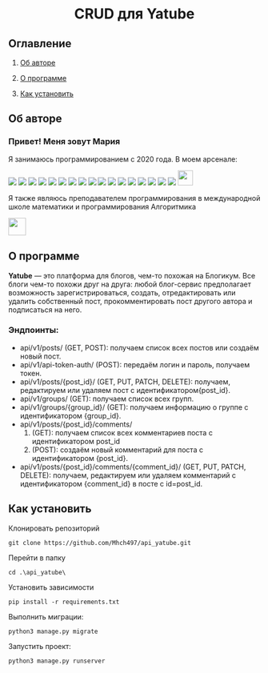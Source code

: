 <h1 align="center">CRUD для Yatube</h1>

<h2>Оглавление</h2>

1. [Об авторе](#me)

1. [О программе](#programm)

1. [Как установить](#install)


## <a name="me">Об авторе</a>


<h3>Привет! Меня зовут Мария</h3>
<p>Я занимаюсь программированием c 2020 года. В моем арсенале:</p>
<div>
<img src="https://img.shields.io/badge/html5-%23E34F26.svg?style=for-the-badge&logo=html5&logoColor=white">
<img src="https://img.shields.io/badge/css3-%231572B6.svg?style=for-the-badge&logo=css3&logoColor=white">
<img src="https://img.shields.io/badge/python-3670A0?style=for-the-badge&logo=python&logoColor=ffdd54">
<img src="https://img.shields.io/badge/javascript-%23323330.svg?style=for-the-badge&logo=javascript&logoColor=%23F7DF1E">
<img src="https://img.shields.io/badge/django-%23092E20.svg?style=for-the-badge&logo=django&logoColor=white">
<img src="https://img.shields.io/badge/Django%20REST%20Framework-red?style=for-the-badge&logo=django&logoColor=white">
<img src="https://img.shields.io/badge/Flask-000000?style=for-the-badge&logo=Flask&logoColor=white">
<img src="https://img.shields.io/badge/FastAPI-005571?style=for-the-badge&logo=fastapi">
<img src="https://img.shields.io/badge/Selenium-43B02A?style=for-the-badge&logo=Selenium&logoColor=white">
<img src="https://img.shields.io/badge/Scrapy-46A247?style=for-the-badge&logo=scrapy&logoColor=white">
<img src="https://img.shields.io/badge/postgresql-4169e1?style=for-the-badge&logo=postgresql&logoColor=white">
<img src="https://img.shields.io/badge/github-%23121011.svg?style=for-the-badge&logo=github&logoColor=white">
<img src="https://img.shields.io/badge/docker-%231572B6.svg?style=for-the-badge&logo=docker&logoColor=white">
<img src="https://img.shields.io/badge/nginx-%231572B6.svg?style=for-the-badge&logo=nginx&logoColor=white">
<img src="https://img.shields.io/badge/Gunicorn-499848?style=for-the-badge&logo=Gunicorn&logoColor=white">
<img src="https://img.shields.io/badge/Linux-FCC624?style=for-the-badge&logo=linux&logoColor=black">
<img src="https://img.shields.io/badge/figma-%23F24E1E.svg?style=for-the-badge&logo=figma&logoColor=white">
<img src="https://github.com/Mhch497/the_snake/assets/55291670/cb8309ba-5a85-40c1-ae28-291713f0609d" width="30px" height="30px">
</div>
<p>Я также являюсь преподавателем программирования в международной школе математики и программирования Алгоритмика</p>
<img src="https://static.tildacdn.com/tild6661-3330-4861-b630-663534303033/Logo1.svg"  height="35px"/>

## <a name="programm">О программе</a>

<p><b>Yatube</b> — это платформа для блогов, чем-то похожая на Блогикум. Все блоги чем-то похожи друг на друга: любой блог-сервис предполагает возможность зарегистрироваться, создать, отредактировать или удалить собственный пост, прокомментировать пост другого автора и подписаться на него.</p>

<h3>Эндпоинты:</h3>
<ul>
  <li>api/v1/posts/ (GET, POST): получаем список всех постов или создаём новый пост.</li>
  <li>api/v1/api-token-auth/ (POST): передаём логин и пароль, получаем токен.</li>
  <li>api/v1/posts/{post_id}/ (GET, PUT, PATCH, DELETE): получаем, редактируем или удаляем пост с идентификатором{post_id}.</li>
  <li>api/v1/groups/ (GET): получаем список всех групп.</li>
  <li>api/v1/groups/{group_id}/ (GET): получаем информацию о группе с идентификатором {group_id}.</li>
  <li>api/v1/posts/{post_id}/comments/
<ol type="square">
  <li>(GET): получаем список всех комментариев поста с идентификатором post_id</li>
  <li>(POST): создаём новый комментарий для поста с идентификатором {post_id}.</li></ol></li>
  <li>api/v1/posts/{post_id}/comments/{comment_id}/ (GET, PUT, PATCH, DELETE): получаем, редактируем или удаляем комментарий с идентификатором {comment_id} в посте с id=post_id.</li>
</ul>

## <a name="install">Как установить</a>

<p>Клонировать репозиторий</p>

`git clone https://github.com/Mhch497/api_yatube.git`

<p>Перейти в папку</p>

`cd .\api_yatube\`

<p>Установить зависимости</p>

`pip install -r requirements.txt`

<p>Выполнить миграции:</p>

`python3 manage.py migrate`

<p>Запустить проект:</p>

`python3 manage.py runserver`
